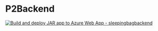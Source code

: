 # P2Backend

[![Build and deploy JAR app to Azure Web App - sleepingbagbackend](https://github.com/tomm8231/sleepingbagBackend/actions/workflows/main_sleepingbagbackend.yml/badge.svg)](https://github.com/tomm8231/sleepingbagBackend/actions/workflows/main_sleepingbagbackend.yml)
